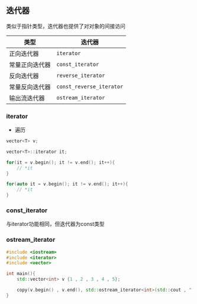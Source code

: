 <!--
 * @Description: 
 * @Version: 1.0
 * @Author: DaLao
 * @Email: dalao_li@163.com
 * @Date: 2021-11-29 00:31:35
 * @LastEditors: dalao
 * @LastEditTime: 2022-04-01 21:21:11
-->


## 迭代器

类似于指针类型，迭代器也提供了对对象的间接访问

| 类型           | 迭代器                   |
| -------------- | ------------------------ |
| 正向迭代器     | `iterator`               |
| 常量正向迭代器 | `const_iterator`         |
| 反向迭代器     | `reverse_iterator`       |
| 常量反向迭代器 | `const_reverse_iterator` |
| 输出流迭代器   | `ostream_iterator`       |


### iterator

- 遍历

```c
vector<T> v;

vector<T>::iterator it;

for(it = v.begin(); it != v.end(); it++){
    // *it
}

for(auto it = v.begin(); it != v.end(); it++){
    // *it
}
```


### const_iterator

与iterator功能相同，但迭代器为const类型



### ostream_iterator

```c++
#include <iostream>
#include <iterator>
#include <vector>

int main(){
    std::vector<int> v {1 , 2 , 3 , 4 , 5};

    copy(v.begin() , v.end(), std::ostream_iterator<int>(std::cout , " "));
}
```